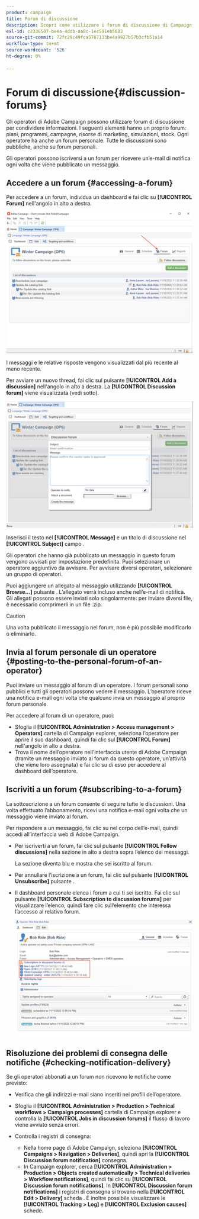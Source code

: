 ```yaml
---
product: campaign
title: Forum di discussione
description: Scopri come utilizzare i forum di discussione di Campaign
exl-id: c2336507-beea-4ddb-aa8c-1ec591eb5683
source-git-commit: 72fc29c49fca5767133be4a9927b57b3cfb51a14
workflow-type: tm+mt
source-wordcount: '526'
ht-degree: 0%

---
```


# Forum di discussione{#discussion-forums}

Gli operatori di Adobe Campaign possono utilizzare forum di discussione per condividere informazioni. I seguenti elementi hanno un proprio forum: piani, programmi, campagne, risorse di marketing, simulazioni, stock. Ogni operatore ha anche un forum personale. Tutte le discussioni sono pubbliche, anche su forum personali.

Gli operatori possono iscriversi a un forum per ricevere un’e-mail di notifica ogni volta che viene pubblicato un messaggio.

## Accedere a un forum {#accessing-a-forum}

Per accedere a un forum, individua un dashboard e fai clic su **[!UICONTROL Forum]** nell&#39;angolo in alto a destra.

![](assets/mrm-forum-icon.png)

I messaggi e le relative risposte vengono visualizzati dal più recente al meno recente.

Per avviare un nuovo thread, fai clic sul pulsante **[!UICONTROL Add a discussion]** nell&#39;angolo in alto a destra. La **[!UICONTROL Discussion forum]** viene visualizzata (vedi sotto).

![](assets/mrm-forum-new-thread.png)


Inserisci il testo nel **[!UICONTROL Message]** e un titolo di discussione nel **[!UICONTROL Subject]** campo .

Gli operatori che hanno già pubblicato un messaggio in questo forum vengono avvisati per impostazione predefinita. Puoi selezionare un operatore aggiuntivo da avvisare. Per avvisare diversi operatori, selezionare un gruppo di operatori.

Puoi aggiungere un allegato al messaggio utilizzando  **[!UICONTROL Browse...]** pulsante . L’allegato verrà incluso anche nell’e-mail di notifica. Gli allegati possono essere inviati solo singolarmente: per inviare diversi file, è necessario comprimerli in un file .zip.

>[!CAUTION]
>
>Una volta pubblicato il messaggio nel forum, non è più possibile modificarlo o eliminarlo.

## Invia al forum personale di un operatore {#posting-to-the-personal-forum-of-an-operator}

Puoi inviare un messaggio al forum di un operatore. I forum personali sono pubblici e tutti gli operatori possono vedere il messaggio. L’operatore riceve una notifica e-mail ogni volta che qualcuno invia un messaggio al proprio forum personale.

Per accedere al forum di un operatore, puoi:

* Sfoglia il **[!UICONTROL Administration > Access management > Operators]** cartella di Campaign explorer, seleziona l’operatore per aprire il suo dashboard, quindi fai clic sul **[!UICONTROL Forum]** nell&#39;angolo in alto a destra.
* Trova il nome dell’operatore nell’interfaccia utente di Adobe Campaign (tramite un messaggio inviato al forum da questo operatore, un’attività che viene loro assegnata) e fai clic su di esso per accedere al dashboard dell’operatore.

## Iscriviti a un forum {#subscribing-to-a-forum}

La sottoscrizione a un forum consente di seguire tutte le discussioni. Una volta effettuato l’abbonamento, ricevi una notifica e-mail ogni volta che un messaggio viene inviato al forum.

Per rispondere a un messaggio, fai clic su nel corpo dell’e-mail, quindi accedi all’interfaccia web di Adobe Campaign.

* Per iscriverti a un forum, fai clic sul pulsante **[!UICONTROL Follow discussions]** nella sezione in alto a destra sopra l’elenco dei messaggi.

   La sezione diventa blu e mostra che sei iscritto al forum.

* Per annullare l’iscrizione a un forum, fai clic sul pulsante **[!UICONTROL Unsubscribe]** pulsante .

* Il dashboard personale elenca i forum a cui ti sei iscritto. Fai clic sul pulsante **[!UICONTROL Subscription to discussion forums]** per visualizzare l’elenco, quindi fare clic sull’elemento che interessa l’accesso al relativo forum.

   ![](assets/forum-subscribed.png)


## Risoluzione dei problemi di consegna delle notifiche {#checking-notification-delivery}

Se gli operatori abbonati a un forum non ricevono le notifiche come previsto:

* Verifica che gli indirizzi e-mail siano inseriti nei profili dell’operatore.
* Sfoglia il **[!UICONTROL Administration > Production > Technical workflows > Campaign processes]** cartella di Campaign explorer e controlla la **[!UICONTROL Jobs in discussion forums]** il flusso di lavoro viene avviato senza errori.
* Controlla i registri di consegna:

   * Nella home page di Adobe Campaign, seleziona **[!UICONTROL Campaigns > Navigation > Deliveries]**, quindi apri la **[!UICONTROL Discussion forum notification]** consegna.
   * In Campaign explorer, cerca **[!UICONTROL Administration > Production > Objects created automatically > Technical deliveries > Workflow notifications]**, quindi fai clic su **[!UICONTROL Discussion forum notifications]**.
   In **[!UICONTROL Discussion forum notifications]** i registri di consegna si trovano nella **[!UICONTROL Edit > Delivery]** scheda . È inoltre possibile visualizzare le **[!UICONTROL Tracking > Log]** e **[!UICONTROL Exclusion causes]** schede.
